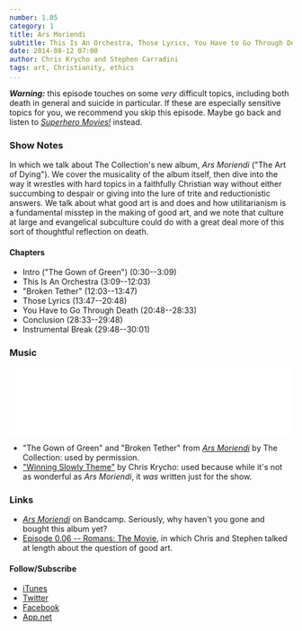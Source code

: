 ```yaml
---
number: 1.05
category: 1
title: Ars Moriendi
subtitle: This Is An Orchestra, Those Lyrics, You Have to Go Through Death
date: 2014-08-12 07:00
author: Chris Krycho and Stephen Carradini
tags: art, Christianity, ethics
...
```


***Warning:*** this episode touches on some *very* difficult topics, including
both death in general and suicide in particular. If these are especially
sensitive topics for you, we recommend you skip this episode. Maybe go back and
listen to [_Superhero Movies!_][1.04] instead.

[1.04]: //www.winningslowly.org/1.04/

### Show Notes

In which we talk about The Collection's new album, _Ars Moriendi_ ("The Art of
Dying"). We cover the musicality of the album itself, then dive into the way it
wrestles with hard topics in a faithfully Christian way without either
succumbing to despair or giving into the lure of trite and reductionistic
answers. We talk about what good art is and does and how utilitarianism is a
fundamental misstep in the making of good art, and we note that culture at large
and evangelical subculture could do with a great deal more of this sort of
thoughtful reflection on death.

#### Chapters

  - Intro ("The Gown of Green") (0:30--3:09)
  - This Is An Orchestra (3:09--12:03)
  - "Broken Tether" (12:03--13:47)
  - Those Lyrics (13:47--20:48)
  - You Have to Go Through Death (20:48--28:33)
  - Conclusion (28:33--29:48)
  - Instrumental Break (29:48--30:01)

### Music

<iframe style="border: 0; width: 100%; height: 120px;" src="//bandcamp.com/EmbeddedPlayer/album=3658571573/size=large/bgcol=ffffff/linkcol=0687f5/tracklist=false/artwork=small/transparent=true/" seamless><a href="//thecollection.bandcamp.com/album/ars-moriendi">Ars Moriendi by the Collection</a></iframe>

  - "The Gown of Green" and "Broken Tether" from [_Ars Moriendi_] by The
    Collection: used by permission.
  - ["Winning Slowly Theme"] by Chris Krycho: used because while it's not as
    wonderful as _Ars Moriendi_, it *was* written just for the show.

[_Ars Moriendi_]: //thecollection.bandcamp.com/album/ars-moriendi "Ars Moriendi on Bandcamp"
["Winning Slowly Theme"]: //soundcloud.com/chriskrycho/winning-slowly

### Links

  - [_Ars Moriendi_] on Bandcamp. Seriously, why haven't you gone and bought this album yet?
  - [Episode 0.06 -- Romans: The Movie][0.06], in which Chris and Stephen talked
    at length about the question of good art.

[0.06]: //www.winningslowly.org/0.06/

#### Follow/Subscribe

  - [iTunes](//itunes.apple.com/us/podcast/winning-slowly/id807603957?mt=2)
  - [Twitter](//twitter.com/winningslowly)
  - [Facebook](//www.facebook.com/winningslowlypodcast)
  - [App.net](//alpha.app.net/winningslowly)
